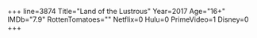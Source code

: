 +++
line=3874
Title="Land of the Lustrous"
Year=2017
Age="16+"
IMDb="7.9"
RottenTomatoes=""
Netflix=0
Hulu=0
PrimeVideo=1
Disney=0
+++

